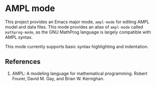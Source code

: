 # AMPL mode

This project provides an Emacs major mode, `ampl-mode` for editing AMPL model and
data files. This mode provides an alias of `ampl-mode` called
`mathprog-mode`, as the GNU MathProg language is largely compatible
with AMPL syntax.

This mode currently supports basic syntax highlighting and
indentation.

## References

1. AMPL: A modeling language for mathematical programming. Robert
   Fourer, David M. Gay, and Brian W. Kernighan.

